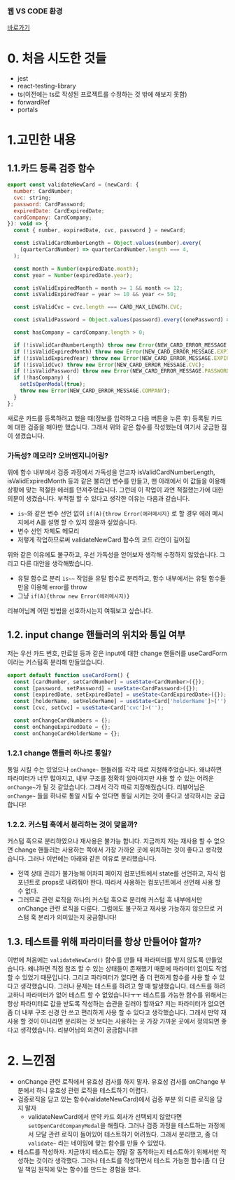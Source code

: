
### 웹 VS CODE 환경
[바로가기](https://github.com/guymoon/react-payments/tree/guymoon---step1)

# 0. 처음 시도한 것들 
- jest
- react-testing-library
- ts(이전에는 ts로 작성된 프로젝트를 수정하는 것 밖에 해보지 못함)
- forwardRef
- portals

# 1.고민한 내용

## 1.1.카드 등록 검증 함수
```js
export const validateNewCard = (newCard: {
  number: CardNumber;
  cvc: string;
  password: CardPassword;
  expiredDate: CardExpiredDate;
  cardCompany: CardCompany;
}): void => {
  const { number, expiredDate, cvc, password } = newCard;

  const isValidCardNumberLength = Object.values(number).every(
    (quarterCardNumber) => quarterCardNumber.length === 4,
  );

  const month = Number(expiredDate.month);
  const year = Number(expiredDate.year);

  const isValidExpiredMonth = month >= 1 && month <= 12;
  const isValidExpiredYear = year >= 10 && year <= 50;

  const isValidCvc = cvc.length === CARD_MAX_LENGTH.CVC;

  const isValidPassword = Object.values(password).every((onePassword) => onePassword.length === 1);

  const hasCompany = cardCompany.length > 0;

  if (!isValidCardNumberLength) throw new Error(NEW_CARD_ERROR_MESSAGE.NUMBER);
  if (!isValidExpiredMonth) throw new Error(NEW_CARD_ERROR_MESSAGE.EXPIRED_MONTH);
  if (!isValidExpiredYear) throw new Error(NEW_CARD_ERROR_MESSAGE.EXPIRED_YEAR);
  if (!isValidCvc) throw new Error(NEW_CARD_ERROR_MESSAGE.CVC);
  if (!isValidPassword) throw new Error(NEW_CARD_ERROR_MESSAGE.PASSWORD);
  if (!hasCompany) {
    setIsOpenModal(true);
    throw new Error(NEW_CARD_ERROR_MESSAGE.COMPANY);
  }
};
```
새로운 카드를 등록하려고 했을 때(정보를 입력하고 다음 버튼을 누른 후) 등록될 카드에 대한 검증을 해야만 했습니다. 그래서 위와 같은 함수를 작성했는데 여기서 궁금한 점이 생겼습니다.
### 가독성? 메모리? 오버엔지니어링? 
위에 함수 내부에서 검증 과정에서 가독성을 얻고자 isValidCardNumberLength, isValidExpiredMonth 등과 같은 불리언 변수를 만들고, 맨 아래에서 이 값들을 이용해 상황에 맞는 적절한 에러를 던져주었습니다. 그런데 이 작업이 과연 적절했는가에 대한 의문이 생겼습니다. 부적절 할 수 있다고 생각한 이유는 다음과 같습니다.
- `is~`와 같은 변수 선언 없이 `if(A){throw Error(에러메시지}` 로 할 경우 에러 메시지에서 A를 설명 할 수 있지 않을까 싶었습니다. 
- 변수 선언 자체도 메모리 
- 저렇게 작업하므로써 validateNewCard 함수의 코드 라인이 길어짐 

위와 같은 이유에도 불구하고, 우선 가독성을 얻어보자 생각해 수정하지 않았습니다. 그리고 다른 대안을 생각해봤습니다.
- 유틸 함수로 분리 `is~~` 작업을 유틸 함수로 분리하고, 함수 내부에서는 유틸 함수들만을 이용해 error를 throw
- 그냥 `if(A){throw new Error(에러메시지)}`

리뷰어님께 어떤 방법을 선호하시는지 여쭤보고 싶습니다. 
 
## 1.2. input change 핸들러의 위치와 통일 여부
저는 우선 카드 번호, 만료일 등과 같은 input에 대한 change 핸들러를 useCardForm 이라는 커스텀훅 분리해 만들었습니다. 
```ts
export default function useCardForm() {
  const [cardNumber, setCardNumber] = useState<CardNumber>({});
  const [password, setPassword] = useState<CardPassword>({});
  const [expiredDate, setExpiredDate] = useState<CardExpiredDate>({});
  const [holderName, setHolderName] = useState<Card['holderName']>('');
  const [cvc, setCvc] = useState<Card['cvc']>('');

  const onChangeCardNumbers = {};
  const onChangeExpiredDate = {};
  const onChangeCardHolderName = {};
```
### 1.2.1 change 핸들러 하나로 통일?
통일 시킬 수는 있었으나 `onChange~` 핸들러를 각각 따로 지정해주었습니다. 왜냐하면 파라미터가 너무 많아지고, 내부 구조를 정확히 알아야지만 사용 할 수 있는 어려운 `onChange~`가 될 것 같았습니다. 그래서 각각 따로 지정해줬습니다. 리뷰어님은 `onChange~` 들을 하나로 통일 시킬 수 있다면 통일 시키는 것이 좋다고 생각하시는 궁급합니다!

### 1.2.2. 커스텀 훅에서 분리하는 것이 맞을까? 
커스텀 훅으로 분리하였으나 재사용은 불가능 합니다. 지금까지 저는 재사용 할 수 없으면 change 핸들러는 사용하는 쪽에서 가장 가까운 곳에 위치하는 것이 좋다고 생각했습니다. 그러나 이번에는 아래와 같은 이유로 분리했습니다. 
- 전역 상태 관리가 불가능해 어차피 페이지 컴포넌트에서 state를 선언하고, 자식 컴포넌트로 props로 내려줘야 한다. 따라서 사용하는 컴포넌트에서 선언해 사용 할 수 없다.
- 그러므로 관련 로직을 하나의 커스텀 훅으로 분리해 커스텀 훅 내부에서만 onChange 관련 로직을 다룬다. 
그럼에도 불구하고 재사용 가능하지 않으므로 커스텀 훅 분리가 의미있는지 궁금합니다!

## 1.3. 테스트를 위해 파라미터를 항상 만들어야 할까?
이번에 처음에는 `validateNewCard()` 함수를 만들 때 파라미터를 받지 않도록 만들었습니다. 왜냐하면 직접 참조 할 수 있는 상태들이 존재했기 때문에 파라미터 없이도 작업 할 수 있었기 때문입니다. 그리고 파라미터가 없다면 좀 더 편하게 함수를 사용 할 수 있다고 생각했습니다. 그러나 문제는 테스트를 하려고 할 때 발생했습니다. 테스트를 하려고하니 파라미터가 없어 테스트 할 수 없었습니다ㅜㅜ 테스트를 가능한 함수를 위해서는 항상 파라미터로 값을 받도록 작성하는 습관을 길러야 할까요? 저는 파라미터가 없으면 좀 더 내부 구조 신경 안 쓰고 편리하게 사용 할 수 있다고 생각했습니다. 그래서 만약 재사용 할 것이 아니라면 분리하는 것 보다는 사용하는 곳 가장 가까운 곳에서 정의되면 좋다고 생각했습니다. 리뷰어님의 의견이 궁금합니다!! 

# 2. 느낀점
- onChange 관련 로직에서 유효성 검사를 하지 말자. 유효성 검사를 onChange 부분에서 하니 유효성 관련 로직을 테스트하기 어렵다.
- 검증로직을 담고 있는 함수(validateNewCard)에서 검증 부분 외 다른 로직을 담지 말자 
  - validateNewCard에서 만약 카드 회사가 선택되지 않았다면 `setOpenCardCompanyModal`을 해줬다. 그러나 검증 과정을 테스트하는 과정에서 모달 관련 로직이 들어있어 테스트하기 어려웠다. 그래서 분리했고, 좀 더 `validate~` 라는 네이밍에 맞는 함수를 만들 수 있었다. 
- 테스트를 작성하자. 지금까지 테스트는 정말 잘 동작하는지 테스트하기 위해서만 작성하는 것이라 생각했다. 그러나 테스트를 작성하면서 테스트 가능한 함수(좀 더 단일 책임 원칙에 맞는 함수)를 만드는 경험을 했다. 

